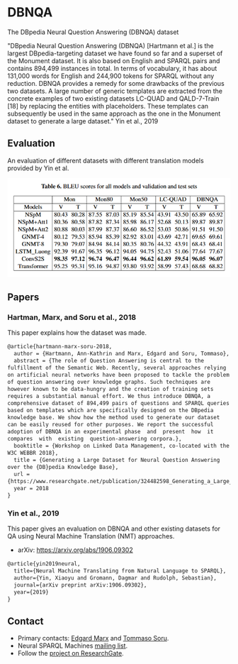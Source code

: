 # DBNQA
The DBpedia Neural Question Answering (DBNQA) dataset


"DBpedia Neural Question Answering (DBNQA) [Hartmann et al.] is the largest DBpedia-targeting dataset we have found so far and a superset of the Monument dataset. It is also
based on English and SPARQL pairs and contains 894,499 instances in total. In terms
of vocabulary, it has about 131,000 words for English and 244,900 tokens for SPARQL
without any reduction. DBNQA provides a remedy for some drawbacks of the previous two datasets. A large number of generic templates are extracted from the concrete
examples of two existing datasets LC-QUAD and QALD-7-Train [18] by replacing the
entities with placeholders. These templates can subsequently be used in the same approach as the one in the Monument dataset to generate a large dataset." Yin et al., 2019

## Evaluation

An evaluation of different datasets with different translation models provided by Yin et al.

![alt evaluation](https://github.com/AKSW/DBNQA/blob/master/evaluation.png)

## Papers

### Hartman, Marx, and Soru et al., 2018

This paper explains how the dataset was made.

```
@article{hartmann-marx-soru-2018,
  author = {Hartmann, Ann-Kathrin and Marx, Edgard and Soru, Tommaso},
  abstract = {The role of Question Answering is central to the fulfillment of the Semantic Web. Recently, several approaches relying on artificial neural networks have been proposed to tackle the problem of question answering over knowledge graphs. Such techniques are however known to be data-hungry and the creation of training sets requires a substantial manual effort. We thus introduce DBNQA, a comprehensive dataset of 894,499 pairs of questions and SPARQL queries based on templates which are specifically designed on the DBpedia knowledge base. We show how the method used to generate our dataset can be easily reused for other purposes. We report the successful adoption of DBNQA in an experimental phase  and  present  how  it  compares  with  existing  question-answering corpora.},
  booktitle = {Workshop on Linked Data Management, co-located with the W3C WEBBR 2018},
  title = {Generating a Large Dataset for Neural Question Answering over the {DB}pedia Knowledge Base},
  url = {https://www.researchgate.net/publication/324482598_Generating_a_Large_Dataset_for_Neural_Question_Answering_over_the_DBpedia_Knowledge_Base},
  year = 2018
}
```

### Yin et al., 2019

This paper gives an evaluation on DBNQA and other existing datasets for QA using Neural Machine Translation (NMT) approaches.

* arXiv: https://arxiv.org/abs/1906.09302

```
@article{yin2019neural,
  title={Neural Machine Translating from Natural Language to SPARQL},
  author={Yin, Xiaoyu and Gromann, Dagmar and Rudolph, Sebastian},
  journal={arXiv preprint arXiv:1906.09302},
  year={2019}
}
```

## Contact

* Primary contacts: [Edgard Marx](http://emarx.org) and [Tommaso Soru](http://tommaso-soru.it).
* Neural SPARQL Machines [mailing list](https://groups.google.com/forum/#!forum/neural-sparql-machines).
* Follow the [project on ResearchGate](https://www.researchgate.net/project/Neural-SPARQL-Machines).
